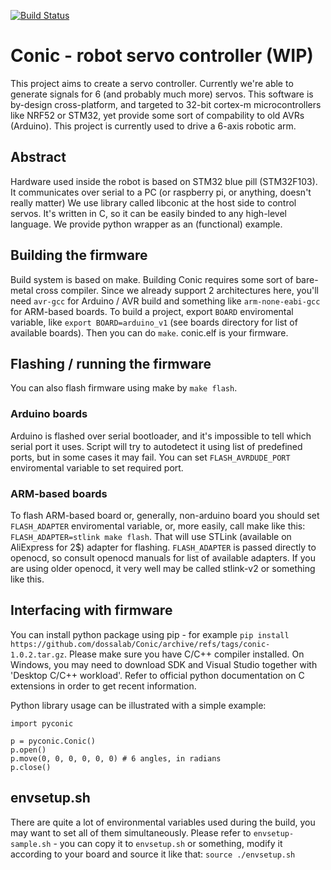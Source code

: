 [![Build Status](https://travis-ci.org/dossalab/Conic.svg?branch=master)](https://travis-ci.org/dossalab/Conic)

# Conic - robot servo controller (WIP)

This project aims to create a servo controller. Currently we're able to generate signals for 6 (and probably much more) servos. This software is by-design cross-platform, and targeted to 32-bit cortex-m microcontrollers like NRF52 or STM32, yet provide some sort of compability to old AVRs (Arduino).
This project is currently used to drive a 6-axis robotic arm. 

## Abstract

Hardware used inside the robot is based on STM32 blue pill (STM32F103). It communicates over serial to a PC (or raspberry pi, or anything, doesn't really matter) We use library called libconic at the host side to control servos. It's written in C, so it can be easily binded to any high-level language. We provide python wrapper as an (functional) example.

## Building the firmware

Build system is based on make. Building Conic requires some sort of bare-metal cross compiler. Since we already support 2 architectures here, you'll need `avr-gcc` for Arduino / AVR build and something like `arm-none-eabi-gcc` for ARM-based boards. To build a project, export `BOARD` enviromental variable, like `export BOARD=arduino_v1` (see boards directory for list of available boards). Then you can do `make`. conic.elf is your firmware.

## Flashing / running the firmware

You can also flash firmware using make by `make flash`.

### Arduino boards

Arduino is flashed over serial bootloader, and it's impossible to tell which serial port it uses. Script will try to autodetect it using list of predefined ports, but in some cases it may fail. You can set `FLASH_AVRDUDE_PORT` enviromental variable to set required port.

### ARM-based boards

To flash ARM-based board or, generally, non-arduino board you should set `FLASH_ADAPTER` enviromental variable, or, more easily, call make like this: `FLASH_ADAPTER=stlink make flash`. That will use STLink (available on AliExpress for 2$) adapter for flashing. `FLASH_ADAPTER` is passed directly to openocd, so consult openocd manuals for list of available adapters. If you are using older openocd, it very well may be called stlink-v2 or something like this.

## Interfacing with firmware

You can install python package using pip - for example `pip install https://github.com/dossalab/Conic/archive/refs/tags/conic-1.0.2.tar.gz`. Please make sure you have C/C++ compiler installed. On Windows, you may need to download SDK and Visual Studio together with 'Desktop C/C++ workload'. Refer to official python documentation on C extensions in order to get recent information.

Python library usage can be illustrated with a simple example:
```
import pyconic

p = pyconic.Conic()
p.open()
p.move(0, 0, 0, 0, 0, 0) # 6 angles, in radians
p.close()
```

## envsetup.sh

There are quite a lot of environmental variables used during the build, you may want to set all of them simultaneously. Please refer to `envsetup-sample.sh` - you can copy it to `envsetup.sh` or something, modify it according to your board and source it like that: `source ./envsetup.sh`
